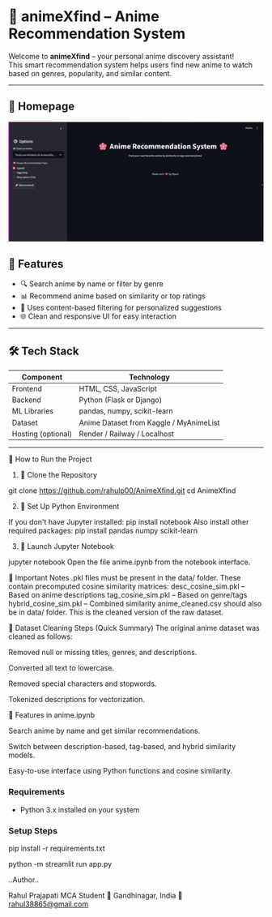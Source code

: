 # 🎌 animeXfind – Anime Recommendation System

Welcome to **animeXfind** – your personal anime discovery assistant!  
This smart recommendation system helps users find new anime to watch based on genres, popularity, and similar content.

---
## 📌 Homepage

![alt text](image-1.png)

## 📌 Features

- 🔍 Search anime by name or filter by genre
- 📊 Recommend anime based on similarity or top ratings
- 🧠 Uses content-based filtering for personalized suggestions
- 🌐 Clean and responsive UI for easy interaction

---

## 🛠 Tech Stack

| Component       | Technology              |
|-----------------|--------------------------|
| Frontend        | HTML, CSS, JavaScript     |
| Backend         | Python (Flask or Django)  |
| ML Libraries    | pandas, numpy, scikit-learn |
| Dataset         | Anime Dataset from Kaggle / MyAnimeList |
| Hosting (optional) | Render / Railway / Localhost |

---
🚀 How to Run the Project

1. 🔧 Clone the Repository

git clone https://github.com/rahulp00/AnimeXfind.git
cd AnimeXfind

2. 🐍 Set Up Python Environment

If you don't have Jupyter installed:
pip install notebook
Also install other required packages:
pip install pandas numpy scikit-learn

3. 📓 Launch Jupyter Notebook

jupyter notebook
Open the file anime.ipynb from the notebook interface.

📌 Important Notes
.pkl files must be present in the data/ folder. These contain precomputed cosine similarity matrices:
  desc_cosine_sim.pkl – Based on anime descriptions
  tag_cosine_sim.pkl – Based on genre/tags
  hybrid_cosine_sim.pkl – Combined similarity
anime_cleaned.csv should also be in data/ folder. This is the cleaned version of the raw dataset.

   
🧼 Dataset Cleaning Steps (Quick Summary)
The original anime dataset was cleaned as follows:

  Removed null or missing titles, genres, and descriptions.

  Converted all text to lowercase.

  Removed special characters and stopwords.

  Tokenized descriptions for vectorization.

🔮 Features in anime.ipynb

  Search anime by name and get similar recommendations.

  Switch between description-based, tag-based, and hybrid similarity models.

  Easy-to-use interface using Python functions and cosine similarity.


### Requirements

- Python 3.x installed on your system

### Setup Steps

pip install -r requirements.txt

python -m streamlit run app.py


..Author..

Rahul Prajapati
MCA Student 
📍 Gandhinagar, India
📧 rahul38865@gmail.com


